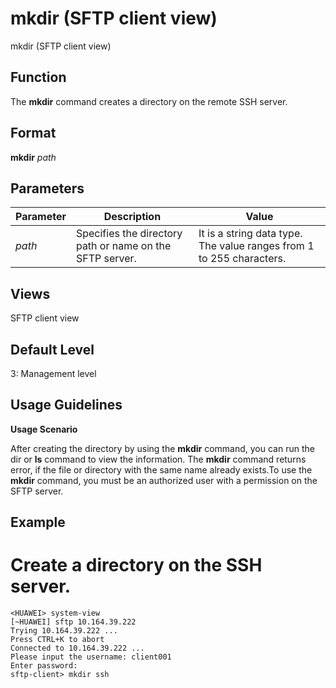 mkdir (SFTP client view)
========================

mkdir (SFTP client view)

Function
--------



The **mkdir** command creates a directory on the remote SSH server.




Format
------

**mkdir** *path*


Parameters
----------

| Parameter | Description | Value |
| --- | --- | --- |
| *path* | Specifies the directory path or name on the SFTP server. | It is a string data type. The value ranges from 1 to 255 characters. |



Views
-----

SFTP client view


Default Level
-------------

3: Management level


Usage Guidelines
----------------

**Usage Scenario**

After creating the directory by using the **mkdir** command, you can run the dir or **ls** command to view the information. The **mkdir** command returns error, if the file or directory with the same name already exists.To use the **mkdir** command, you must be an authorized user with a permission on the SFTP server.


Example
-------

# Create a directory on the SSH server.
```
<HUAWEI> system-view
[~HUAWEI] sftp 10.164.39.222
Trying 10.164.39.222 ...
Press CTRL+K to abort
Connected to 10.164.39.222 ...
Please input the username: client001
Enter password:   
sftp-client> mkdir ssh

```